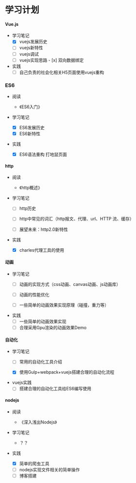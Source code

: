# 学习计划

#### Vue.js

- 学习笔记
  - [x] vuejs发展历史
  - [ ] vuejs新特性
  - [ ] vuejs调试
  - [ ] vuejs实现思路
        - [x] 双向数据绑定
- 实践
  - [ ] 自己负责的社会化相关H5页面使用vuejs重构

### ES6

- 阅读
  - 《ES6入门》


- 学习笔记
  - [x] ES6发展历史
  - [x] ES6新特性
- 实践
  - [x] ES6语法重构 打地鼠页面

#### http

- 阅读
  - 《http概述》


- 学习笔记
  - [ ] http历史
  - [ ] http中常见的词汇（http报文、代理、url、HTTP 流、缓存）
  - [ ] 展望未来：http2.0新特性


- 实践
  - [x] charles代理工具的使用

#### 动画

- 学习笔记
  - [ ] 动画的实现方式（css动画、canvas动画、js动画库）
  - [ ] 动画的性能优化
  - [ ] 一些简单的动画效果实现原理（碰撞，重力等）


- 实践
  - [ ] 一些简单的动画效果实现
  - [ ] 合理采用Gpu渲染的动画效果Demo

#### 自动化

- 学习笔记
  - [ ] 常用的自动化工具介绍
  - [x] 使用Gulp+webpack+vuejs搭建合理的自动化流程


- vuejs实践
  - [ ] 搭建合理的自动化工具给ES6编写使用

#### nodejs

- 阅读
  - 《深入浅出Nodejs》


- 学习笔记
  - ？？


- 实践
  - [x] 简单的爬虫工具
  - [ ] nodejs实现文件相关的简单操作
  - [ ] 博客搭建